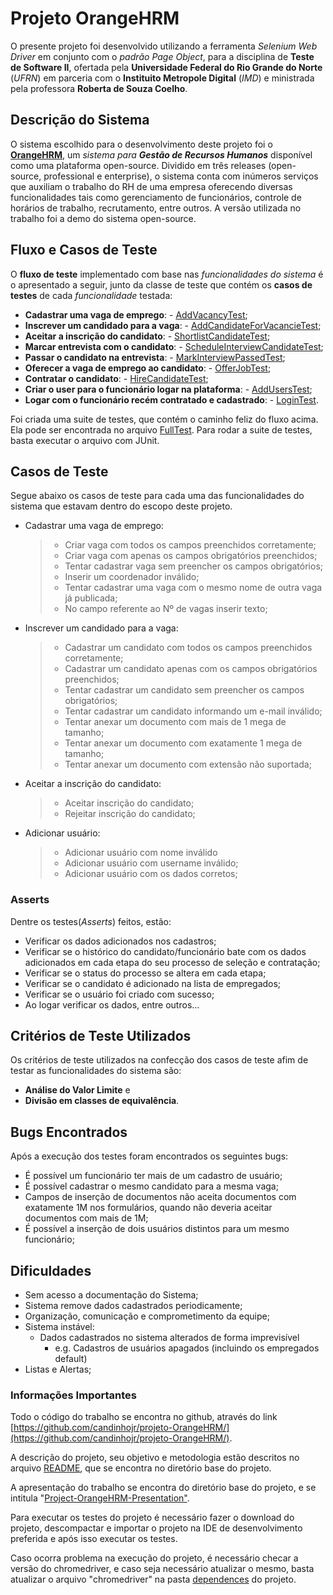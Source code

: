 # Projeto OrangeHRM
O presente projeto foi desenvolvido utilizando a ferramenta *Selenium Web Driver* em conjunto com o *padrão Page Object*, para a disciplina de **Teste de Software II**, ofertada pela **Universidade Federal do Rio Grande do Norte** (*UFRN*) em parceria com o **Instituito Metropole Digital** (*IMD*) e ministrada pela professora **Roberta de Souza Coelho**.

## Descrição do Sistema
O sistema escolhido para o desenvolvimento deste projeto foi o **[OrangeHRM](https://opensource-demo.orangehrmlive.com/)**, um *sistema para **Gestão de Recursos Humanos*** disponível como uma plataforma open-source. Dividido em três releases (open-source, professional e enterprise), o sistema conta com inúmeros serviços que auxiliam o trabalho do RH de uma empresa oferecendo diversas funcionalidades tais como gerenciamento de funcionários, controle de horários de trabalho, recrutamento, entre outros. A versão utilizada no trabalho foi a demo do sistema open-source.

## Fluxo e Casos de Teste
O **fluxo de teste** implementado com base nas *funcionalidades do sistema* é o apresentado a seguir, junto da classe de teste que contém os **casos de testes** de cada *funcionalidade* testada:
- **Cadastrar uma vaga de emprego**:
			- [AddVacancyTest](https://github.com/candinhojr/projeto-OrangeHRM/blob/master/OrangeHRM/src/tests/vacancy/AddVacancyTest.java);
- **Inscrever um candidado para a vaga**:
			- [AddCandidateForVacancieTest](https://github.com/candinhojr/projeto-OrangeHRM/blob/master/OrangeHRM/src/tests/vacancy/AddCandidateForVacancieTest.java);
- **Aceitar a inscrição do candidato**:
			- [ShortlistCandidateTest](https://github.com/candinhojr/projeto-OrangeHRM/blob/master/OrangeHRM/src/tests/candidate/ShortlistCandidateTest.java);
- **Marcar entrevista com o candidato**:
			- [ScheduleInterviewCandidateTest](https://github.com/candinhojr/projeto-OrangeHRM/blob/master/OrangeHRM/src/tests/candidate/ScheduleInterviewCandidateTest.java);
- **Passar o candidato na entrevista**:
			- [MarkInterviewPassedTest](https://github.com/candinhojr/projeto-OrangeHRM/blob/master/OrangeHRM/src/tests/candidate/MarkInterviewPassedTest.java);
- **Oferecer a vaga de emprego ao candidato**:
			- [OfferJobTest](https://github.com/candinhojr/projeto-OrangeHRM/blob/master/OrangeHRM/src/tests/candidate/OfferJobTest.java);
- **Contratar o candidato**:
			- [HireCandidateTest](https://github.com/candinhojr/projeto-OrangeHRM/blob/master/OrangeHRM/src/tests/candidate/HireCandidateTest.java);
- **Criar o user para o funcionário logar na plataforma**:
			- [AddUsersTest](https://github.com/candinhojr/projeto-OrangeHRM/blob/master/OrangeHRM/src/tests/user/AddUsersTest.java);
- **Logar com o funcionário recém contratado e cadastrado**:
			- [LoginTest](https://github.com/candinhojr/projeto-OrangeHRM/blob/master/OrangeHRM/src/tests/login/LoginTest.java).

Foi criada uma suite de testes, que contém o caminho feliz do fluxo acima. Ela pode ser encontrada no arquivo [FullTest](https://github.com/candinhojr/projeto-OrangeHRM/blob/master/OrangeHRM/src/tests/FullTest.java). Para rodar a suite de testes, basta executar o arquivo com JUnit.

## Casos de Teste
Segue abaixo os casos de teste para cada uma das funcionalidades do sistema que estavam dentro do escopo deste projeto.
- Cadastrar uma vaga de emprego:
	> - Criar vaga com todos os campos preenchidos corretamente;
	> - Criar vaga com apenas os campos obrigatórios preenchidos; 
	> - Tentar cadastrar vaga sem preencher os campos obrigatórios;
	> - Inserir um coordenador inválido;
	> - Tentar cadastrar uma vaga com  o mesmo nome de outra vaga já publicada;
	> - No campo referente ao Nº de vagas inserir texto;

- Inscrever um candidado para a vaga:
	> - Cadastrar um candidato com todos os campos preenchidos corretamente;
	> - Cadastrar um candidato apenas com os campos obrigatórios preenchidos;
	> - Tentar cadastrar um candidato sem preencher os campos obrigatórios;
	> - Tentar cadastrar um candidato informando um e-mail inválido;
	> - Tentar anexar um documento com mais de 1 mega de tamanho;
	> - Tentar anexar um documento com exatamente 1 mega de tamanho;
	> - Tentar anexar um documento com extensão não suportada;

- Aceitar a inscrição do candidato:
	> - Aceitar inscrição do candidato;
	> - Rejeitar inscrição do candidato; 

- Adicionar usuário:
	> - Adicionar usuário com nome inválido
	> - Adicionar usuário com username inválido;
	> - Adicionar usuário com os dados corretos;

### Asserts
Dentre os testes(*Asserts*) feitos, estão:
- Verificar os dados adicionados nos cadastros;
- Verificar se o histórico do candidato/funcionário bate com os dados adicionados em cada etapa do seu processo de seleção e contratação;
- Verificar se o status do processo se altera em cada etapa;
- Verificar se o candidato é adicionado na lista de empregados;
- Verificar se o usuário foi criado com sucesso;
- Ao logar verificar os dados, entre outros...

## Critérios de Teste Utilizados
Os critérios de teste utilizados na confecção dos casos de teste  afim de testar as funcionalidades do sistema são:
- **Análise do Valor Limite** e
- **Divisão em classes de equivalência**.

## Bugs Encontrados
Após a execução dos testes foram encontrados os seguintes bugs:
-   É possível um funcionário ter mais de um cadastro de usuário;  
-   É possível cadastrar o mesmo candidato para a mesma vaga;  
-   Campos de inserção de documentos não aceita documentos com exatamente 1M nos formulários, quando não deveria aceitar documentos com mais de 1M;
-   É possível a inserção de dois usuários distintos para um mesmo funcionário;

## Dificuldades
-   Sem acesso a documentação do Sistema;  
-   Sistema remove dados cadastrados periodicamente;  
-   Organização, comunicação e comprometimento da equipe;  
-   Sistema instável:
	-   Dados cadastrados no sistema alterados de forma imprevisível    
		-   e.g. Cadastros de usuários apagados (incluindo os empregados default)  
-   Listas e Alertas;

### Informações Importantes

Todo o código do trabalho se encontra no github, através do link [https://github.com/candinhojr/projeto-OrangeHRM/](https://github.com/candinhojr/projeto-OrangeHRM/).

A descrição do projeto, seu objetivo e metodologia estão descritos no arquivo [README](https://github.com/candinhojr/projeto-OrangeHRM/blob/master/README.md), que se encontra no diretório base do projeto.

A apresentação do trabalho se encontra do diretório base do projeto, e se intitula "[Project-OrangeHRM-Presentation"](https://github.com/candinhojr/projeto-OrangeHRM/blob/master/Project-OrangeHRM-Presentation.pdf).

Para executar os testes do projeto é necessário fazer o download do projeto, descompactar e importar o projeto na IDE de desenvolvimento preferida e após isso executar os testes.
 
Caso ocorra problema na execução do projeto, é necessário checar a versão do chromedriver, e caso seja necessário atualizar o mesmo, basta atualizar o arquivo "chromedriver" na pasta [dependences](https://github.com/candinhojr/projeto-OrangeHRM/tree/master/OrangeHRM/dependences) do projeto. 

